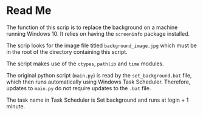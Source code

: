# Read Me

The function of this scrip is to replace the background on a machine running Windows 10. It relies on having the `screeninfo` package installed.

The scrip looks for the image file titled `background_image.jpg` which must be in the root of the directory containing this script.

The script makes use of the `ctypes`, `pathlib` and `time` modules.

The original python script (`main.py`) is read by the `set_background.bat` file, which then runs automatically using Windows Task Scheduler. Therefore, updates to `main.py` do not require updates to the `.bat` file.

The task name in Task Scheduler is Set background and runs at login + 1 minute.